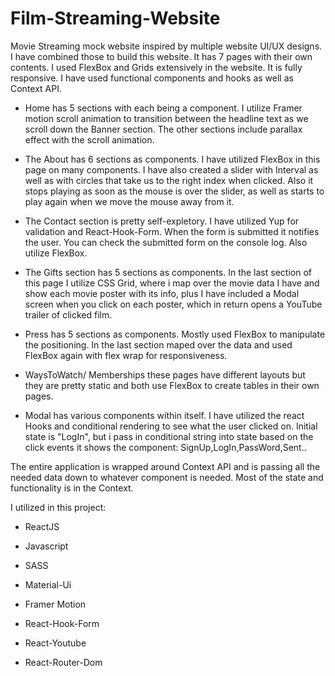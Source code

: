 # Film-Streaming-Website

Movie Streaming mock website inspired by multiple website UI/UX designs. I have combined those to build this website. It has 7 pages with their own contents. I used FlexBox and Grids extensively in the website. It is fully responsive. I have used functional components and hooks as well as Context API.


* Home has 5 sections with each being a component. I utilize Framer motion scroll animation to transition between the headline text as we scroll down the Banner section. The other sections include parallax effect with the scroll animation.

* The About has 6 sections as components. I have utilized FlexBox in this page on many components. I have also created a slider with Interval as well as with circles that take us to the right index when clicked. Also it stops playing as soon as the mouse is over the slider, as well as starts to play again when we move the mouse away from it.

* The Contact section is pretty self-expletory. I have utilized Yup for validation and React-Hook-Form. When the form is submitted it notifies the user. You can check the submitted form on the console log. Also utilize FlexBox.

* The Gifts section has 5 sections as components. In the last section of this page I utilize CSS Grid, where i map over the movie data I have and show each movie poster with its info, plus I have included a Modal screen when you click on each poster, which in return opens a YouTube trailer of clicked film.

* Press has 5 sections as components. Mostly used FlexBox to manipulate the positioning. In the last section maped over the data and used FlexBox again with flex wrap for responsiveness.

* WaysToWatch/ Memberships these pages have different layouts but they are pretty static and both use FlexBox to create tables in their own pages.

* Modal has various components within itself. I have utilized the react Hooks and conditional rendering to see what the user clicked on. Initial state is "LogIn", but i pass in conditional string into state based on the click events it shows the component: SignUp,LogIn,PassWord,Sent..

The entire application is wrapped around Context API and is passing all the needed data down to whatever component is needed. Most of the state and functionality is in the Context.



I utilized in this project:

* ReactJS

* Javascript

* SASS

* Material-Ui

* Framer Motion

* React-Hook-Form

* React-Youtube

* React-Router-Dom



